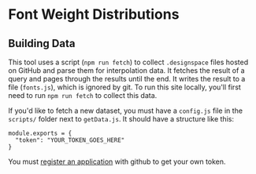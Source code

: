 # Font Weight Distributions

## Building Data
This tool uses a script (`npm run fetch`) to collect `.designspace` files hosted on GitHub and parse them for interpolation data. It fetches the result of a query and pages through the results until the end. It writes the result to a file (`fonts.js`), which is ignored by git. To run this site locally, you'll first need to run `npm run fetch` to collect this data.

If you'd like to fetch a new dataset, you must have a `config.js` file in the `scripts/` folder next to `getData.js`. It should have a structure like this:

```
module.exports = {
  "token": "YOUR_TOKEN_GOES_HERE"
}
```

You must [register an application](https://github.com/blog/1509-personal-api-tokens) with github to get your own token.
